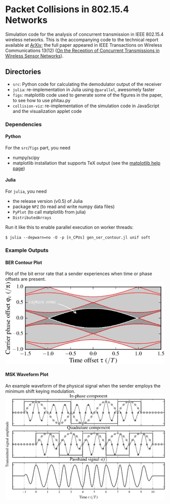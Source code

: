 Packet Collisions in 802.15.4 Networks
=========

Simulation code for the analysis of concurrent transmission in IEEE 802.15.4 wireless networks. 
This is the accompanying code to the technical report available at [ArXiv](http://arxiv.org/abs/1309.4978); the full paper appeared in IEEE Transactions on Wireless Communications 13(12) ([On the Reception of Concurrent Transmissions in Wireless Sensor Networks](http://dx.doi.org/10.1109/TWC.2014.2349896)).

## Directories
- `src`: Python code for calculating the demodulator output of the receiver
- `julia`: re-implementation in Julia using `@parallel`, awesomely faster
- `figs`: matplotlib code used to generate some of the figures in the paper, to see how to use phitau.py
- `collision-viz`: re-implementation of the simulation code in JavaScript and the visualization applet code

### Dependencies
#### Python
For the `src`/`figs` part, you need
- numpy/scipy
- matplotlib installation that supports TeX output (see the [matplotlib help page](http://matplotlib.org/users/usetex.html))

#### Julia
For `julia`, you need 
- the release version (v0.5) of Julia
- package `NPZ` (to read and write numpy data files)
- `PyPlot` (to call matplotlib from julia)
- `DistributedArrays`

Run it like this to enable parallel execution on worker threads:

`$ julia --depwarn=no -O -p [n_CPUs] gen_ser_contour.jl unif soft`

### Example Outputs
#### BER Contour Plot
Plot of the bit error rate that a sender experiences when time or phase offsets are present.
![Contour plot of the bit error rate (BER)](examples/ber_contour.png)

#### MSK Waveform Plot
An example waveform of the physical signal when the sender employs the minimum shift keying modulation.
![MSK waveform](examples/msk_wave.png)
